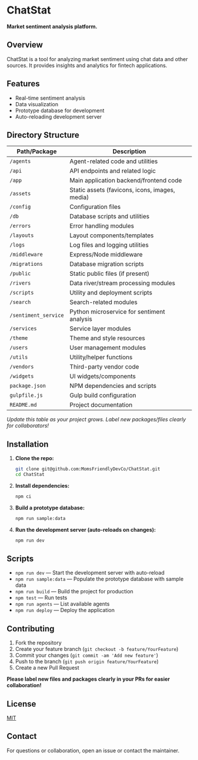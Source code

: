 # ChatStat

**Market sentiment analysis platform.**

## Overview
ChatStat is a tool for analyzing market sentiment using chat data and other sources. It provides insights and analytics for fintech applications.

## Features
- Real-time sentiment analysis
- Data visualization
- Prototype database for development
- Auto-reloading development server

## Directory Structure

| Path/Package            | Description                                      |
|------------------------|--------------------------------------------------|
| `/agents`              | Agent-related code and utilities                 |
| `/api`                 | API endpoints and related logic                  |
| `/app`                 | Main application backend/frontend code           |
| `/assets`              | Static assets (favicons, icons, images, media)   |
| `/config`              | Configuration files                              |
| `/db`                  | Database scripts and utilities                   |
| `/errors`              | Error handling modules                           |
| `/layouts`             | Layout components/templates                      |
| `/logs`                | Log files and logging utilities                  |
| `/middleware`          | Express/Node middleware                         |
| `/migrations`          | Database migration scripts                       |
| `/public`              | Static public files (if present)                 |
| `/rivers`              | Data river/stream processing modules             |
| `/scripts`             | Utility and deployment scripts                   |
| `/search`              | Search-related modules                           |
| `/sentiment_service`   | Python microservice for sentiment analysis       |
| `/services`            | Service layer modules                            |
| `/theme`               | Theme and style resources                        |
| `/users`               | User management modules                          |
| `/utils`               | Utility/helper functions                         |
| `/vendors`             | Third-party vendor code                          |
| `/widgets`             | UI widgets/components                            |
| `package.json`         | NPM dependencies and scripts                     |
| `gulpfile.js`          | Gulp build configuration                         |
| `README.md`            | Project documentation                            |

*Update this table as your project grows. Label new packages/files clearly for collaborators!*

## Installation

1. **Clone the repo:**
   ```bash
   git clone git@github.com:MomsFriendlyDevCo/ChatStat.git
   cd ChatStat
   ```

2. **Install dependencies:**
   ```bash
   npm ci
   ```

3. **Build a prototype database:**
   ```bash
   npm run sample:data
   ```

4. **Run the development server (auto-reloads on changes):**
   ```bash
   npm run dev
   ```

## Scripts
- `npm run dev` — Start the development server with auto-reload
- `npm run sample:data` — Populate the prototype database with sample data
- `npm run build` — Build the project for production
- `npm test` — Run tests
- `npm run agents` — List available agents
- `npm run deploy` — Deploy the application

## Contributing
1. Fork the repository
2. Create your feature branch (`git checkout -b feature/YourFeature`)
3. Commit your changes (`git commit -am 'Add new feature'`)
4. Push to the branch (`git push origin feature/YourFeature`)
5. Create a new Pull Request

**Please label new files and packages clearly in your PRs for easier collaboration!**

## License
[MIT](LICENSE)

## Contact
For questions or collaboration, open an issue or contact the maintainer.
